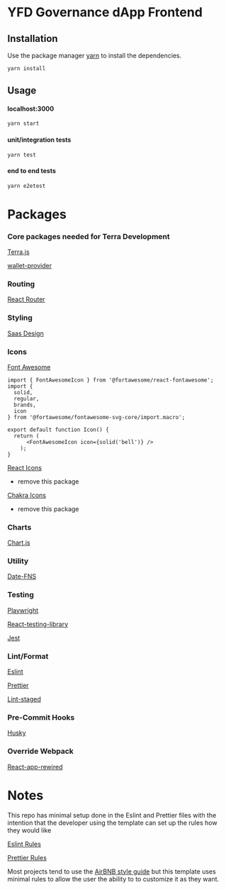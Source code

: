 # YFD Governance dApp Frontend

## Installation

Use the package manager [yarn](https://yarnpkg.com/) to install the dependencies.

```bash
yarn install
```

## Usage

#### localhost:3000

```typescript
yarn start
```

#### unit/integration tests

```typescript
yarn test
```

#### end to end tests

```typescript
yarn e2etest
```

# Packages

### Core packages needed for Terra Development

[Terra.js](https://terra-money.github.io/terra.js/)

[wallet-provider](https://github.com/terra-money/wallet-provider)

### Routing

[React Router](https://reactrouter.com/)

### Styling

[Saas Design](https://saas-ui.dev/)

### Icons

[Font Awesome](https://fontawesome.com/search?o=r&m=free)
```
import { FontAwesomeIcon } from '@fortawesome/react-fontawesome';
import {
  solid,
  regular,
  brands,
  icon
} from '@fortawesome/fontawesome-svg-core/import.macro';

export default function Icon() {
  return (
      <FontAwesomeIcon icon={solid('bell')} />
    );
}
```

[React Icons](https://react-icons.github.io/react-icons)
* remove this package

[Chakra Icons](https://chakra-ui.com/docs/components/icon)
* remove this package

### Charts

[Chart.js](https://www.chartjs.org/)

### Utility

[Date-FNS](https://date-fns.org/)

### Testing

[Playwright](https://playwright.dev/)

[React-testing-library](https://testing-library.com/docs/react-testing-library/intro)

[Jest](https://jestjs.io/)

### Lint/Format

[Eslint](https://eslint.org/)

[Prettier](https://prettier.io/)

[Lint-staged](https://github.com/okonet/lint-staged)

### Pre-Commit Hooks

[Husky](https://typicode.github.io/husky/#/)

### Override Webpack

[React-app-rewired](https://github.com/timarney/react-app-rewired)

# Notes

This repo has minimal setup done in the Eslint and Prettier files with the intention that the developer using the template can set up the rules how they would like

[Eslint Rules](https://eslint.org/docs/developer-guide/working-with-rules)

[Prettier Rules](https://prettier.io/docs/en/options.html)

Most projects tend to use the [AirBNB style guide](https://github.com/airbnb/javascript) but this template uses minimal rules to allow the user the ability to to customize it as they want.

